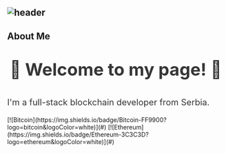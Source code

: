 ![header](https://capsule-render.vercel.app/api?type=Slice&height=250&color=97dbae&animation=fadeIn&fontColor=363636&rotate=16&descAlignY=43&descAlign=60&fontAlignY=20&fontAlign=70&text=Crypto%20World!&desc=Welcome%20to%20Blocketize!)
<br>
---

## About Me
<p align="center" style="font-size:40px; font-weight:bold; color:#363636;">🚀 Welcome to my page! 🚀
</p>
<p style="font-size:20px; color:#363636;">
    I'm a full-stack blockchain developer from Serbia.
</p>
[![Bitcoin](https://img.shields.io/badge/Bitcoin-FF9900?logo=bitcoin&logoColor=white)](#)
[![Ethereum](https://img.shields.io/badge/Ethereum-3C3C3D?logo=ethereum&logoColor=white)](#)



